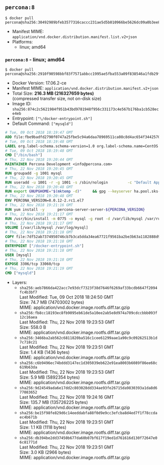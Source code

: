 ## `percona:8`

```console
$ docker pull percona@sha256:30492989bfeb3577316caccc231ae5d5b010966be5626dc09a0b3ee8e752d785
```

-	Manifest MIME: `application/vnd.docker.distribution.manifest.list.v2+json`
-	Platforms:
	-	linux; amd64

### `percona:8` - linux; amd64

```console
$ docker pull percona@sha256:2910f90598bbf83f7571abbcc1995ae5fba553a09f838546a1fdb29f89159128
```

-	Docker Version: 17.06.2-ce
-	Manifest MIME: `application/vnd.docker.distribution.manifest.v2+json`
-	Total Size: **216.3 MB (216327659 bytes)**  
	(compressed transfer size, not on-disk size)
-	Image ID: `sha256:874c2c5621984f951b43bd9781948f956c331173c4e567b176ba1cb528ece4eb`
-	Entrypoint: `["\/docker-entrypoint.sh"]`
-	Default Command: `["mysqld"]`

```dockerfile
# Tue, 09 Oct 2018 18:19:47 GMT
ADD file:fbe9badfd2790f0747a25fbe5c94a6daa78969511ca08c8d4ac654f3442570de in / 
# Tue, 09 Oct 2018 18:19:48 GMT
LABEL org.label-schema.schema-version=1.0 org.label-schema.name=CentOS Base Image org.label-schema.vendor=CentOS org.label-schema.license=GPLv2 org.label-schema.build-date=20181006
# Tue, 09 Oct 2018 18:19:48 GMT
CMD ["/bin/bash"]
# Thu, 22 Nov 2018 19:20:44 GMT
MAINTAINER Percona Development <info@percona.com>
# Thu, 22 Nov 2018 19:20:45 GMT
RUN groupadd -g 1001 mysql
# Thu, 22 Nov 2018 19:20:45 GMT
RUN useradd -u 1001 -r -g 1001 -s /sbin/nologin 		-c "Default Application User" mysql
# Thu, 22 Nov 2018 19:20:48 GMT
RUN export GNUPGHOME="$(mktemp -d)" 	&& gpg --keyserver ha.pool.sks-keyservers.net --recv-keys 430BDF5C56E7C94E848EE60C1C4CBDCDCD2EFD2A 	&& gpg --export --armor 430BDF5C56E7C94E848EE60C1C4CBDCDCD2EFD2A > ${GNUPGHOME}/RPM-GPG-KEY-Percona 	&& rpmkeys --import ${GNUPGHOME}/RPM-GPG-KEY-Percona /etc/pki/rpm-gpg/RPM-GPG-KEY-CentOS-7 	&& curl -L -o /tmp/percona-release.rpm https://repo.percona.com/centos/7/RPMS/noarch/percona-release-0.1-8.noarch.rpm 	&& rpmkeys --checksig /tmp/percona-release.rpm 	&& yum install -y /tmp/percona-release.rpm 	&& rm -rf "$GNUPGHOME" /tmp/percona-release.rpm 	&& percona-release disable all 	&& percona-release enable ps-80 testing
# Thu, 22 Nov 2018 19:20:48 GMT
ENV PERCONA_VERSION=8.0.12-2.rc1.el7
# Thu, 22 Nov 2018 19:21:16 GMT
RUN yum install -y 		percona-server-server-${PERCONA_VERSION} 		percona-server-tokudb-${PERCONA_VERSION} 		percona-server-rocksdb-${PERCONA_VERSION} 		which 		policycoreutils 		https://repo.percona.com/percona/yum/release/7/RPMS/x86_64/jemalloc-3.6.0-1.el7.x86_64.rpm 	&& yum clean all 	&& rm -rf /var/cache/yum /var/lib/mysql
# Thu, 22 Nov 2018 19:21:17 GMT
RUN /usr/bin/install -m 0775 -o mysql -g root -d /var/lib/mysql /var/run/mysqld /docker-entrypoint-initdb.d 	&& find /etc/my.cnf /etc/my.cnf.d -name '*.cnf' -print0 		| xargs -0 grep -lZE '^(bind-address|log|user)' 		| xargs -rt -0 sed -Ei 's/^(bind-address|log|user)/#&/' 	&& echo '!includedir /etc/my.cnf.d' >> /etc/my.cnf 	&& printf '[mysqld]\nskip-host-cache\nskip-name-resolve\n' > /etc/my.cnf.d/docker.cnf 	&& /usr/bin/install -m 0664 -o mysql -g root /dev/null /etc/sysconfig/mysql 	&& echo "LD_PRELOAD=/usr/lib64/libjemalloc.so.1" >> /etc/sysconfig/mysql 	&& echo "THP_SETTING=never" >> /etc/sysconfig/mysql 	&& chown -R mysql:root /etc/my.cnf /etc/my.cnf.d 	&& chmod -R ug+rwX /etc/my.cnf /etc/my.cnf.d
# Thu, 22 Nov 2018 19:21:17 GMT
VOLUME [/var/lib/mysql /var/log/mysql]
# Thu, 22 Nov 2018 19:21:18 GMT
COPY file:7df52ab7374950746cb7b3ca5dda34ea67721f9561ba2be3b63a1182888d936a in /docker-entrypoint.sh 
# Thu, 22 Nov 2018 19:21:18 GMT
ENTRYPOINT ["/docker-entrypoint.sh"]
# Thu, 22 Nov 2018 19:21:18 GMT
USER [mysql]
# Thu, 22 Nov 2018 19:21:18 GMT
EXPOSE 3306/tcp 33060/tcp
# Thu, 22 Nov 2018 19:21:19 GMT
CMD ["mysqld"]
```

-	Layers:
	-	`sha256:aeb7866da422acc7e93dcf7323f38d7646f6269af33bcdb6647f2094fc4b3bf7`  
		Last Modified: Tue, 09 Oct 2018 18:24:50 GMT  
		Size: 74.7 MB (74703002 bytes)  
		MIME: application/vnd.docker.image.rootfs.diff.tar.gzip
	-	`sha256:fb8cc18193ec8fb9095eb61de5a10ee2ab5e8d974a709cdccbbb093f12c16aea`  
		Last Modified: Thu, 22 Nov 2018 19:23:53 GMT  
		Size: 558.0 B  
		MIME: application/vnd.docker.image.rootfs.diff.tar.gzip
	-	`sha256:3466ba2ab562c6811820ba516c1cee61299aae1a90c9c09262513b1d7c718c21`  
		Last Modified: Thu, 22 Nov 2018 19:23:51 GMT  
		Size: 1.4 KB (1436 bytes)  
		MIME: application/vnd.docker.image.rootfs.diff.tar.gzip
	-	`sha256:c6b9496ec74bddd3147ec1d305039eb622e91ea8003b6089f86ee68c619b63da`  
		Last Modified: Thu, 22 Nov 2018 19:23:53 GMT  
		Size: 5.9 MB (5892354 bytes)  
		MIME: application/vnd.docker.image.rootfs.diff.tar.gzip
	-	`sha256:9d24549ada6e17dd2c803028dd334ae93fe26715da9830393a1da8d677083652`  
		Last Modified: Thu, 22 Nov 2018 19:24:16 GMT  
		Size: 135.7 MB (135726225 bytes)  
		MIME: application/vnd.docker.image.rootfs.diff.tar.gzip
	-	`sha256:be15f98fe829d6c14eeddabfa88f0d9e9cc3efcba8d4ed7f1f78ccdaec4b671b`  
		Last Modified: Thu, 22 Nov 2018 19:23:51 GMT  
		Size: 1.1 KB (1118 bytes)  
		MIME: application/vnd.docker.image.rootfs.diff.tar.gzip
	-	`sha256:db394be2dd37450b677da60b07bf617f19ed1d761616d130f72647e06c81771d`  
		Last Modified: Thu, 22 Nov 2018 19:23:51 GMT  
		Size: 3.0 KB (2966 bytes)  
		MIME: application/vnd.docker.image.rootfs.diff.tar.gzip

